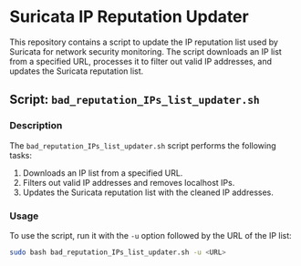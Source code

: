 # Suricata IP Reputation Updater

This repository contains a script to update the IP reputation list used by Suricata for network security monitoring. The script downloads an IP list from a specified URL, processes it to filter out valid IP addresses, and updates the Suricata reputation list.

## Script: `bad_reputation_IPs_list_updater.sh`

### Description

The `bad_reputation_IPs_list_updater.sh` script performs the following tasks:
1. Downloads an IP list from a specified URL.
2. Filters out valid IP addresses and removes localhost IPs.
3. Updates the Suricata reputation list with the cleaned IP addresses.

### Usage

To use the script, run it with the `-u` option followed by the URL of the IP list:

```bash
sudo bash bad_reputation_IPs_list_updater.sh -u <URL>

